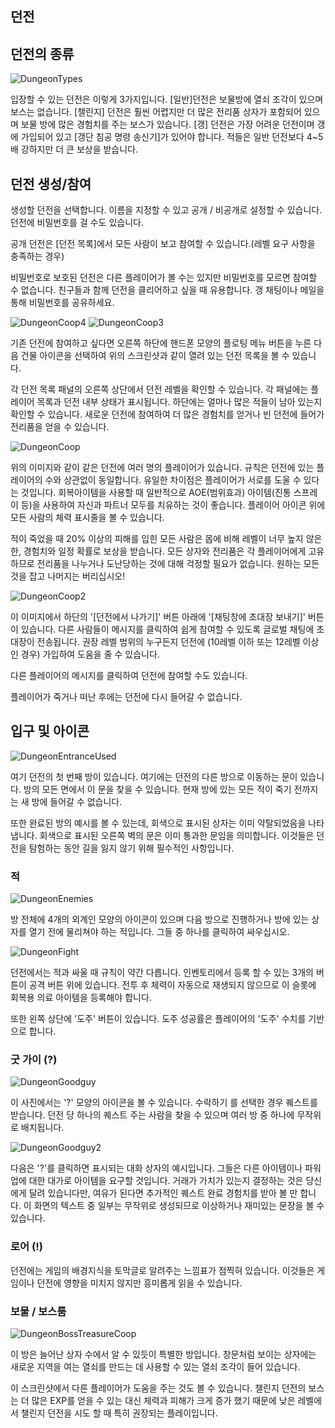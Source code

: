 ## 던전

## 던전의 종류

![DungeonTypes](/resources/mobile-tutorial/DungeonTypes.png)

입장할 수 있는 던전은 이렇게 3가지입니다. [일반]던전은 보물방에 열쇠 조각이 있으며 보스는 없습니다. [챌린지] 던전은 훨씬 어렵지만 더 많은 전리품 상자가 포함되어 있으며 보물 방에 많은 경험치를 주는 보스가 있습니다. [갱] 던전은 가장 어려운 던전이며 갱에 가입되어 있고 [갱단 침공 명령 송신기]가 있어야 합니다. 적들은 일반 던전보다 4~5배 강하지만 더 큰 보상을 받습니다.

## 던전 생성/참여

생성할 던전을 선택합니다. 이름을 지정할 수 있고 공개 / 비공개로 설정할 수 있습니다. 던전에 비밀번호를 걸 수도 있습니다.

공개 던전은 [던전 목록]에서 모든 사람이 보고 참여할 수 있습니다.(레벨 요구 사항을 충족하는 경우)

비밀번호로 보호된 던전은 다른 플레이어가 볼 수는 있지만 비밀번호를 모르면 참여할 수 없습니다. 친구들과 함께 던전을 클리어하고 싶을 때 유용합니다. 갱 채팅이나 메일을 통해 비밀번호를 공유하세요.

![DungeonCoop4](/resources/mobile-tutorial/DungeonCoop4.png)
![DungeonCoop3](/resources/mobile-tutorial/DungeonCoop3.png)

기존 던전에 참여하고 싶다면 오른쪽 하단에 핸드폰 모양의 플로팅 메뉴 버튼을 누른 다음 건물 아이콘을 선택하여 위의 스크린샷과 같이 열려 있는 던전 목록을 볼 수 있습니다.

각 던전 목록 패널의 오른쪽 상단에서 던전 레벨을 확인할 수 있습니다. 각 패널에는 플레이어 목록과 던전 내부 상태가 표시됩니다. 하단에는 얼마나 많은 적들이 남아 있는지 확인할 수 있습니다. 새로운 던전에 참여하여 더 많은 경험치를 얻거나 빈 던전에 들어가 전리품을 얻을 수 있습니다.

![DungeonCoop](/resources/mobile-tutorial/DungeonCoop.png)

위의 이미지와 같이 같은 던전에 여러 명의 플레이어가 있습니다. 규칙은 던전에 있는 플레이어의 수와 상관없이 동일합니다. 유일한 차이점은 플레이어가 서로를 도울 수 있다는 것입니다. 회복아이템을 사용할 때 일반적으로 AOE(범위효과) 아이템(진통 스프레이 등)을 사용하여 자신과 파트너 모두를 치유하는 것이 좋습니다. 플레이어 아이콘 위에 모든 사람의 체력 표시줄을 볼 수 있습니다.

적이 죽었을 때 20% 이상의 피해를 입힌 모든 사람은 몹에 비해 레벨이 너무 높지 않은 한, 경험치와 일정 확률로 보상을 받습니다. 모든 상자와 전리품은 각 플레이어에게 고유하므로 전리품을 나누거나 도난당하는 것에 대해 걱정할 필요가 없습니다. 원하는 모든 것을 잡고 나머지는 버리십시오!

![DungeonCoop2](/resources/mobile-tutorial/DungeonCoop2.png)

이 이미지에서 하단의 '[던전에서 나가기]' 버튼 아래에 '[채팅창에 초대장 보내기]' 버튼이 있습니다. 다른 사람들이 메시지를 클릭하여 쉽게 참여할 수 있도록 글로벌 채팅에 초대장이 전송됩니다. 권장 레벨 범위의 누구든지 던전에 (10레벨 이하 또는 12레벨 이상인 경우) 가입하여 도움을 줄 수 있습니다.

다른 플레이어의 메시지를 클릭하여 던전에 참여할 수도 있습니다.

플레이어가 죽거나 떠난 후에는 던전에 다시 들어갈 수 없습니다.

## 입구 및 아이콘

![DungeonEntranceUsed](/resources/mobile-tutorial/DungeonEntranceUsed.png)

여기 던전의 첫 번째 방이 있습니다. 여기에는 던전의 다른 방으로 이동하는 문이 있습니다. 방의 모든 면에서 이 문을 찾을 수 있습니다. 현재 방에 있는 모든 적이 죽기 전까지는 새 방에 들어갈 수 없습니다.

또한 완료된 방의 예시를 볼 수 있는데, 회색으로 표시된 상자는 이미 약탈되었음을 나타냅니다. 회색으로 표시된 오른쪽 벽의 문은 이미 통과한 문임을 의미합니다. 이것들은 던전을 탐험하는 동안 길을 잃지 않기 위해 필수적인 사항입니다.

### 적

![DungeonEnemies](/resources/mobile-tutorial/DungeonEnemies.png)

방 전체에 4개의 외계인 모양의 아이콘이 있으며 다음 방으로 진행하거나 방에 있는 상자를 열기 전에 물리쳐야 하는 적입니다. 그들 중 하나를 클릭하여 싸우십시오.

![DungeonFight](/resources/mobile-tutorial/DungeonFight.png)

던전에서는 적과 싸울 때 규칙이 약간 다릅니다. 인벤토리에서 등록 할 수 있는 3개의 버튼이 공격 버튼 위에 있습니다. 전투 후 체력이 자동으로 재생되지 않으므로 이 슬롯에 회복용 의료 아이템을 등록해야 합니다.

또한 왼쪽 상단에 '도주' 버튼이 있습니다. 도주 성공률은 플레이어의 '도주' 수치를 기반으로 합니다.

### 굿 가이 (?)

![DungeonGoodguy](/resources/mobile-tutorial/DungeonGoodguy.png)

이 사진에서는 '?' 모양의 아이콘을 볼 수 있습니다. 수락하기 를 선택한 경우 퀘스트를 받습니다. 던전 당 하나의 퀘스트 주는 사람을 찾을 수 있으며 여러 방 중 하나에 무작위로 배치됩니다.

![DungeonGoodguy2](/resources/mobile-tutorial/DungeonGoodguy2.png)

다음은 '?'를 클릭하면 표시되는 대화 상자의 예시입니다. 그들은 다른 아이템이나 파워업에 대한 대가로 아이템을 요구할 것입니다. 거래가 가치가 있는지 결정하는 것은 당신에게 달려 있습니다만, 여유가 된다면 추가적인 퀘스트 완료 경험치를 받아 볼 만 합니다. 이 화면의 텍스트 중 일부는 무작위로 생성되므로 이상하거나 재미있는 문장을 볼 수 있습니다.

### 로어 (!)

던전에는 게임의 배경지식을 토막글로 알려주는 느낌표가 점찍혀 있습니다. 이것들은 게임이나 던전에 영향을 미치지 않지만 흥미롭게 읽을 수 있습니다.

### 보물 / 보스룸

![DungeonBossTreasureCoop](/resources/mobile-tutorial/DungeonBossTreasureCoop.png)

이 방은 늘어난 상자 수에서 알 수 있듯이 특별한 방입니다. 창문처럼 보이는 상자에는 새로운 지역을 여는 열쇠를 만드는 데 사용할 수 있는 열쇠 조각이 들어 있습니다.

이 스크린샷에서 다른 플레이어가 도움을 주는 것도 볼 수 있습니다. 챌린지 던전의 보스는 더 많은 EXP를 얻을 수 있는 대신 체력과 피해가 크게 증가 했기 때문에 낮은 레벨에서 챌린지 던전을 시도 할 때 특히 권장되는 플레이입니다.

